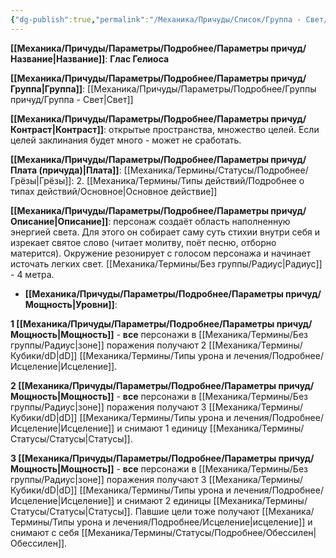 ```yaml
---
{"dg-publish":true,"permalink":"/Механика/Причуды/Список/Группа - Свет/Глас Гелиоса/","noteIcon":"","created":"2025-09-11T18:52:04.254+03:00","updated":"2025-09-20T10:28:15.557+03:00"}
---
```




**[[Механика/Причуды/Параметры/Подробнее/Параметры причуд/Название\|Название]]**: **Глас Гелиоса**

**[[Механика/Причуды/Параметры/Подробнее/Параметры причуд/Группа\|Группа]]**: [[Механика/Причуды/Параметры/Подробнее/Группы причуд/Группа - Свет\|Свет]] 

**[[Механика/Причуды/Параметры/Подробнее/Параметры причуд/Контраст\|Контраст]]**: открытые пространства, множество целей. Если целей заклинания будет много - может не сработать.

**[[Механика/Причуды/Параметры/Подробнее/Параметры причуд/Плата (причуда)\|Плата]]**: [[Механика/Термины/Статусы/Подробнее/Грёзы\|Грёзы]]: 2. [[Механика/Термины/Типы действий/Подробнее о типах действий/Основное\|Основное действие]]

**[[Механика/Причуды/Параметры/Подробнее/Параметры причуд/Описание\|Описание]]**: персонаж создаёт область наполненную энергией света. Для этого он собирает саму суть стихии внутри себя и изрекает святое слово (читает молитву, поёт песню, отборно матерится). Окружение резонирует с голосом персонажа и начинает источать легких свет. [[Механика/Термины/Без группы/Радиус\|Радиус]] - 4 метра.


- **[[Механика/Причуды/Параметры/Подробнее/Параметры причуд/Мощность\|Уровни]]**:

**1 [[Механика/Причуды/Параметры/Подробнее/Параметры причуд/Мощность\|Мощность]]** - **все** персонажи в [[Механика/Термины/Без группы/Радиус\|зоне]] поражения получают 2 [[Механика/Термины/Кубики/dD\|dD]] [[Механика/Термины/Типы урона и лечения/Подробнее/Исцеление\|Исцеление]]. 

**2 [[Механика/Причуды/Параметры/Подробнее/Параметры причуд/Мощность\|Мощность]]** - **все** персонажи в [[Механика/Термины/Без группы/Радиус\|зоне]] поражения получают 3 [[Механика/Термины/Кубики/dD\|dD]] [[Механика/Термины/Типы урона и лечения/Подробнее/Исцеление\|Исцеление]] и снимают 1 единицу [[Механика/Термины/Статусы/Статусы\|Статусы]]. 

**3 [[Механика/Причуды/Параметры/Подробнее/Параметры причуд/Мощность\|Мощность]]** - **все** персонажи в [[Механика/Термины/Без группы/Радиус\|зоне]] поражения получают 3 [[Механика/Термины/Кубики/dD\|dD]] [[Механика/Термины/Типы урона и лечения/Подробнее/Исцеление\|Исцеление]] и снимают 2 единицы [[Механика/Термины/Статусы/Статусы\|Статусы]]. Павшие цели тоже получают [[Механика/Термины/Типы урона и лечения/Подробнее/Исцеление\|исцеление]] и снимают с себя [[Механика/Термины/Статусы/Подробнее/Обессилен\|Обессилен]].